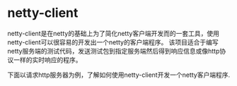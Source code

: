 # netty-client
netty-client是在netty的基础上为了简化netty客户端开发而的一套工具，使用netty-client可以很容易的开发出一个netty的客户端程序。
该项目适合于编写netty服务端的测试代码，发送测试包到指定服务端然后得到响应信息或像http协议一样的实时响应的程序。

下面以请求http服务器为例，了解如何使用netty-client开发一个netty客户端程序.
```

```
